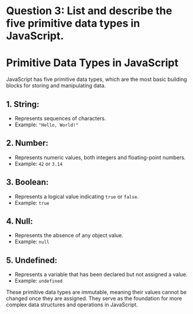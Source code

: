 # Question 3: List and describe the five primitive data types in JavaScript. 

# Primitive Data Types in JavaScript

JavaScript has five primitive data types, which are the most basic building blocks for storing and manipulating data.

## 1. **String:**
   - Represents sequences of characters.
   - Example: `"Hello, World!"`

## 2. **Number:**
   - Represents numeric values, both integers and floating-point numbers.
   - Example: `42` or `3.14`

## 3. **Boolean:**
   - Represents a logical value indicating `true` or `false`.
   - Example: `true`

## 4. **Null:**
   - Represents the absence of any object value.
   - Example: `null`

## 5. **Undefined:**
   - Represents a variable that has been declared but not assigned a value.
   - Example: `undefined`

These primitive data types are immutable, meaning their values cannot be changed once they are assigned. They serve as the foundation for more complex data structures and operations in JavaScript.
